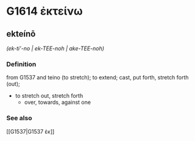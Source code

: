 # G1614 ἐκτείνω

## ekteínō

_(ek-ti'-no | ek-TEE-noh | ake-TEE-noh)_

### Definition

from G1537 and teino (to stretch); to extend; cast, put forth, stretch forth (out); 

- to stretch out, stretch forth
  - over, towards, against one

### See also

[[G1537|G1537 ἐκ]]
